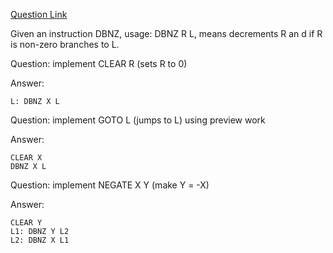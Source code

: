 [Question Link](https://www.careercup.com/questionthread?id=51726)

Given an instruction DBNZ, usage: DBNZ R L, means decrements R an d if R is non-zero branches to L.

Question: implement CLEAR R (sets R to 0)

Answer: 

    L: DBNZ X L

Question: implement GOTO L (jumps to L) using preview work

Answer: 

    CLEAR X
    DBNZ X L

Question: implement NEGATE X Y (make Y = -X)

Answer:

    CLEAR Y
    L1: DBNZ Y L2
    L2: DBNZ X L1
